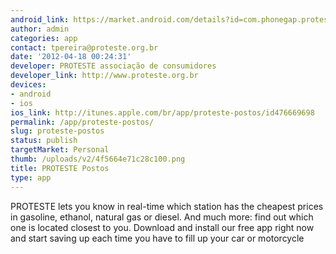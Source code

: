 ```yaml
---
android_link: https://market.android.com/details?id=com.phonegap.protestepostos
author: admin
categories: app
contact: tpereira@proteste.org.br
date: '2012-04-18 00:24:31'
developer: PROTESTE associação de consumidores
developer_link: http://www.proteste.org.br
devices: 
- android
- ios
ios_link: http://itunes.apple.com/br/app/proteste-postos/id476669698
permalink: /app/proteste-postos/
slug: proteste-postos
status: publish
targetMarket: Personal
thumb: /uploads/v2/4f5664e71c28c100.png
title: PROTESTE Postos
type: app
---
```


PROTESTE lets you know in real-time which station has the cheapest prices in gasoline, ethanol, natural gas or diesel. And much more: find out which one is located closest to you. Download and install our free app right now and start saving up each time you have to fill up your car or motorcycle